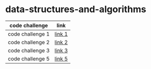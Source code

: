 # data-structures-and-algorithms
| code challenge  |  link |
|-----|----|
|code challenge 1     |[link 1](./array-reverse/array-reverse.md)    |
|code challenge 2     |[link 2](./array-insert-shift/array-insert-shift.md)    |
|code challenge 3     |[link 3](./array-binary-search/array-binary-search.md) |
|code challenge 5     |[link 5](./linked-list/linked-list.md)|